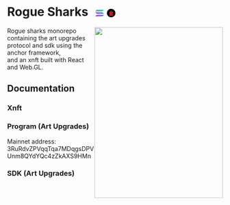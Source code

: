 <h1>
  Rogue Sharks 
  <img src="./assets/solana-icon.png" width="20" height="20" alt="Solana" style="vertical-align:middle; margin-left: 10px;" />
  <img src="./assets/backpack-icon.jpeg" width="20" height="20" alt="Backpack" style="vertical-align:middle; margin-right: 5px; border-radius:50%;" />
</h1>
<img src="/xnft/public/assets/re-smol.gif" align="right" width="300" height="400"/>
Rogue sharks monorepo containing the art upgrades protocol and sdk using the anchor framework, <br />
and an xnft built with React and Web.GL.
<br clear="left"/>


## Documentation

### Xnft

### Program (Art Upgrades)

Mainnet address: 3RuRdvZPVqqTqa7MDqgsDPVUnm8QYdYQc4zZkAXS9HMn

### SDK (Art Upgrades)
